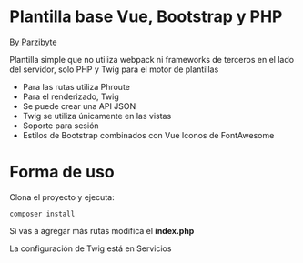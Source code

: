 # Plantilla base Vue, Bootstrap y PHP
[By Parzibyte](https://parzibyte.me)

Plantilla simple que no utiliza webpack ni frameworks de terceros en el lado del servidor, solo PHP y Twig para el motor de plantillas

 - Para las rutas utiliza Phroute
 - Para el renderizado, Twig
 - Se puede crear una API JSON
 - Twig se utiliza únicamente en las vistas
 - Soporte para sesión
 - Estilos de Bootstrap combinados con Vue
   Iconos de FontAwesome

# Forma de uso
Clona el proyecto y ejecuta:

    composer install

Si vas a agregar más rutas modifica el **index.php**

La configuración de Twig está en Servicios


